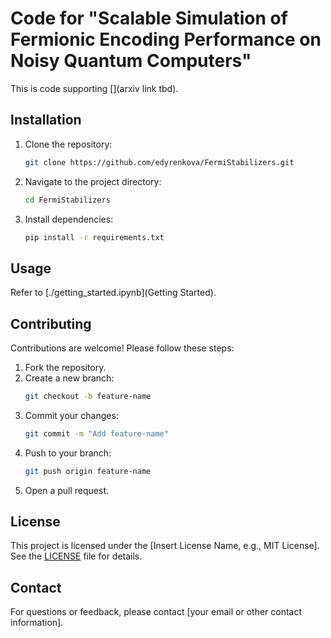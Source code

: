 # Code for "Scalable Simulation of Fermionic Encoding Performance on Noisy Quantum Computers"

This is code supporting [](arxiv link tbd).

## Installation

1. Clone the repository:
    ```bash
    git clone https://github.com/edyrenkova/FermiStabilizers.git
    ```
2. Navigate to the project directory:
    ```bash
    cd FermiStabilizers
    ```
3. Install dependencies:
    ```bash
    pip install -r requirements.txt
    ```

## Usage

Refer to [./getting_started.ipynb](Getting Started).

## Contributing

Contributions are welcome! Please follow these steps:

1. Fork the repository.
2. Create a new branch:
    ```bash
    git checkout -b feature-name
    ```
3. Commit your changes:
    ```bash
    git commit -m "Add feature-name"
    ```
4. Push to your branch:
    ```bash
    git push origin feature-name
    ```
5. Open a pull request.

## License

This project is licensed under the [Insert License Name, e.g., MIT License]. See the [LICENSE](LICENSE) file for details.

## Contact

For questions or feedback, please contact [your email or other contact information].
